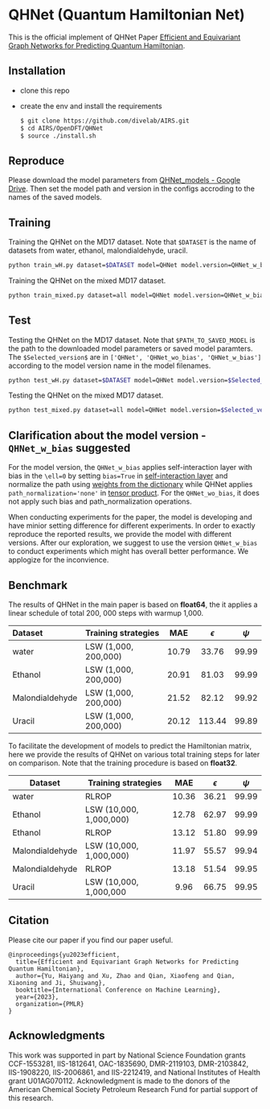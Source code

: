 # QHNet (Quantum Hamiltonian Net)

This is the official implement of QHNet Paper [Efficient and Equivariant Graph Networks for Predicting Quantum Hamiltonian](https://arxiv.org/pdf/2306.04922.pdf).

## Installation

- clone this repo
- create the env and install the requirements
  
  ```bash
  $ git clone https://github.com/divelab/AIRS.git
  $ cd AIRS/OpenDFT/QHNet
  $ source ./install.sh
  ```

## Reproduce

Please download the model parameters from [QHNet_models - Google Drive](https://drive.google.com/drive/folders/1GzJimKOaxU-fiyhgKVWWaJ5juNqbJT3N?usp=sharing).
Then set the model path and version in the configs accroding to the names of the saved models.

## Training

Training the QHNet on the MD17 dataset. Note that `$DATASET` is the name of datasets from water, ethanol, malondialdehyde, uracil.
```bash
python train_wH.py dataset=$DATASET model=QHNet model.version=QHNet_w_bias
```

Training the QHNet on the mixed MD17 dataset.
```bash
python train_mixed.py dataset=all model=QHNet model.version=QHNet_w_bias
```

## Test

Testing the QHNet on the MD17 dataset. Note that `$PATH_TO_SAVED_MODEL` is the path to the downloaded model parameters or saved model paramters. The `$Selected_version$` are in `['QHNet', 'QHNet_wo_bias', 'QHNet_w_bias']` according to the model version name in the model filenames. 
```bash
python test_wH.py dataset=$DATASET model=QHNet model.version=$Selected_version model_path=$PATH_TO_SAVED_MODEL
```

Testing the QHNet on the mixed MD17 dataset. 
```bash
python test_mixed.py dataset=all model=QHNet model.version=$Selected_version model_path=$PATH_TO_SAVED_MODEL
```

## Clarification about the model version - `QHNet_w_bias` suggested

For the model version, the `QHNet_w_bias` applies self-interaction layer with bias in the `\ell=0` by setting `bias=True` in [self-interaction layer](https://github.com/divelab/AIRS/blob/e1abc14bb9424f563e4ff1a4abd9be73a7b4b52f/OpenDFT/QHNet/models/ori_QHNet_with_bias.py#L178) and normalize the path using [weights from the dictionary](https://github.com/divelab/AIRS/blob/e1abc14bb9424f563e4ff1a4abd9be73a7b4b52f/OpenDFT/QHNet/models/ori_QHNet_with_bias.py#L65)  while QHNet applies `path_normalization='none'` in [tensor product](https://github.com/divelab/AIRS/blob/e1abc14bb9424f563e4ff1a4abd9be73a7b4b52f/OpenDFT/QHNet/models/QHNet.py#L131). For the `QHNet_wo_bias`, it does not apply such bias and path_normalization operations.

When conducting experiments for the paper, the model is developing and have minior setting difference for different experiments. In order to exactly reproduce the reported results, we provide the model with different versions. After our exploration, we suggest to use the version `QHNet_w_bias` to conduct experiments which might has overall better performance. We applogize for the inconvience.



## Benchmark

The results of QHNet in the main paper is based on **float64**, the it applies a linear schedule of total 200, 000 steps with warmup 1,000.

| Dataset         | Training strategies  | MAE   | $\epsilon$ | $\psi$ |
|:--------------- | -------------------- |:-----:|:----------:|:------:|
| water           | LSW (1,000, 200,000) | 10.79 | 33.76      | 99.99  |
| Ethanol         | LSW (1,000, 200,000) | 20.91 | 81.03      | 99.99  |
| Malondialdehyde | LSW (1,000, 200,000) | 21.52 | 82.12      | 99.92  |
| Uracil          | LSW (1,000, 200,000) | 20.12 | 113.44     | 99.89  |



To facilitate the development of models to predict the Hamiltonian matrix, 
here we provide the results of QHNet on various total training steps 
for later on comparison. Note that the training procedure is based on **float32**.

| Dataset         | Training strategies     | MAE   | $\epsilon$ | $\psi$ |
| --------------- | ----------------------- |:-----:|:----------:|:------:|
| water           | RLROP                   | 10.36 | 36.21      | 99.99  |
| Ethanol         | LSW (10,000, 1,000,000) | 12.78 | 62.97      | 99.99  |
| Ethanol         | RLROP                   | 13.12 | 51.80      | 99.99  |
| Malondialdehyde | LSW (10,000, 1,000,000) | 11.97 | 55.57      | 99.94  |
| Malondialdehyde | RLROP                   | 13.18 | 51.54      | 99.95  |
| Uracil          | LSW (10,000, 1,000,000  | 9.96  | 66.75      | 99.95  |





## Citation

Please cite our paper if you find our paper useful.
```
@inproceedings{yu2023efficient,
  title={Efficient and Equivariant Graph Networks for Predicting Quantum Hamiltonian},
  author={Yu, Haiyang and Xu, Zhao and Qian, Xiaofeng and Qian, Xiaoning and Ji, Shuiwang},
  booktitle={International Conference on Machine Learning},
  year={2023},
  organization={PMLR}
}
```

## Acknowledgments

This work was supported in part by National Science Foundation grants CCF-1553281, IIS-1812641, OAC-1835690, DMR-2119103, DMR-2103842, IIS-1908220, IIS-2006861, and IIS-2212419, and National Institutes of Health grant U01AG070112. Acknowledgment is made to the donors of the American Chemical Society Petroleum Research Fund for partial support of this research.

